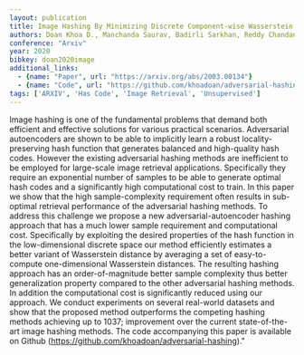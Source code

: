```yaml
---
layout: publication
title: Image Hashing By Minimizing Discrete Component-wise Wasserstein Distance
authors: Doan Khoa D., Manchanda Saurav, Badirli Sarkhan, Reddy Chandan K.
conference: "Arxiv"
year: 2020
bibkey: doan2020image
additional_links:
  - {name: "Paper", url: "https://arxiv.org/abs/2003.00134"}
  - {name: "Code", url: "https://github.com/khoadoan/adversarial-hashing)"}
tags: ['ARXIV', 'Has Code', 'Image Retrieval', 'Unsupervised']
---
```

Image hashing is one of the fundamental problems that demand both efficient and effective solutions for various practical scenarios. Adversarial autoencoders are shown to be able to implicitly learn a robust locality-preserving hash function that generates balanced and high-quality hash codes. However the existing adversarial hashing methods are inefficient to be employed for large-scale image retrieval applications. Specifically they require an exponential number of samples to be able to generate optimal hash codes and a significantly high computational cost to train. In this paper we show that the high sample-complexity requirement often results in sub-optimal retrieval performance of the adversarial hashing methods. To address this challenge we propose a new adversarial-autoencoder hashing approach that has a much lower sample requirement and computational cost. Specifically by exploiting the desired properties of the hash function in the low-dimensional discrete space our method efficiently estimates a better variant of Wasserstein distance by averaging a set of easy-to-compute one-dimensional Wasserstein distances. The resulting hashing approach has an order-of-magnitude better sample complexity thus better generalization property compared to the other adversarial hashing methods. In addition the computational cost is significantly reduced using our approach. We conduct experiments on several real-world datasets and show that the proposed method outperforms the competing hashing methods achieving up to 1037; improvement over the current state-of-the-art image hashing methods. The code accompanying this paper is available on Github (https://github.com/khoadoan/adversarial-hashing)."

